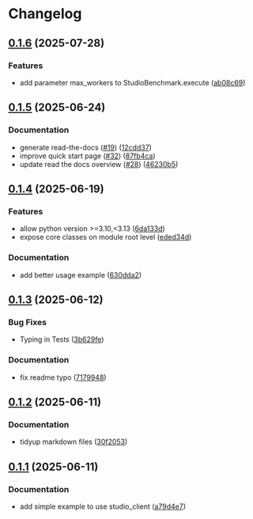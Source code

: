 # Changelog

## [0.1.6](https://github.com/Aleph-Alpha/pharia-studio-sdk/compare/v0.1.5...v0.1.6) (2025-07-28)


### Features

* add parameter max_workers to StudioBenchmark.execute ([ab08c69](https://github.com/Aleph-Alpha/pharia-studio-sdk/commit/ab08c69aee0e597ad0f8737e8946d3282bb01b69))

## [0.1.5](https://github.com/Aleph-Alpha/pharia-studio-sdk/compare/v0.1.4...v0.1.5) (2025-06-24)


### Documentation

* generate read-the-docs ([#19](https://github.com/Aleph-Alpha/pharia-studio-sdk/issues/19)) ([12cdd37](https://github.com/Aleph-Alpha/pharia-studio-sdk/commit/12cdd37ee6395609fe6ff51fd1f1e7f256893d1c))
* improve quick start page ([#32](https://github.com/Aleph-Alpha/pharia-studio-sdk/issues/32)) ([87fb4ca](https://github.com/Aleph-Alpha/pharia-studio-sdk/commit/87fb4ca4d28aa41a98d2ae6dabee69690cc8e789))
* update read the docs overview ([#28](https://github.com/Aleph-Alpha/pharia-studio-sdk/issues/28)) ([46230b5](https://github.com/Aleph-Alpha/pharia-studio-sdk/commit/46230b53cc96561a99d28d1ad137f40b2f2fac62))

## [0.1.4](https://github.com/Aleph-Alpha/pharia-studio-sdk/compare/v0.1.3...v0.1.4) (2025-06-19)


### Features

* allow python version &gt;=3.10,&lt;3.13 ([6da133d](https://github.com/Aleph-Alpha/pharia-studio-sdk/commit/6da133d2c4a18fad0e1b84a53951684e6791d31e))
* expose core classes on module root level ([eded34d](https://github.com/Aleph-Alpha/pharia-studio-sdk/commit/eded34d42a328721ff01669a4f16ecb3d0015793))


### Documentation

* add better usage example ([630dda2](https://github.com/Aleph-Alpha/pharia-studio-sdk/commit/630dda2f76da08b8f489781ed465102b4be62acf))

## [0.1.3](https://github.com/Aleph-Alpha/pharia-studio-sdk/compare/v0.1.2...v0.1.3) (2025-06-12)


### Bug Fixes

* Typing in Tests ([3b629fe](https://github.com/Aleph-Alpha/pharia-studio-sdk/commit/3b629fe7b944ec34459a410d491fabedf07f732f))


### Documentation

* fix readme typo ([7179948](https://github.com/Aleph-Alpha/pharia-studio-sdk/commit/717994855f1efa64cbfafc26dc200f7a7d0eedb4))

## [0.1.2](https://github.com/Aleph-Alpha/pharia-studio-sdk/compare/v0.1.1...v0.1.2) (2025-06-11)


### Documentation

* tidyup markdown files ([30f2053](https://github.com/Aleph-Alpha/pharia-studio-sdk/commit/30f20531a3c873077c95fac4d46583214d35ff93))

## [0.1.1](https://github.com/Aleph-Alpha/pharia-studio-sdk/compare/v0.1.0...v0.1.1) (2025-06-11)


### Documentation

* add simple example to use studio_client ([a79d4e7](https://github.com/Aleph-Alpha/pharia-studio-sdk/commit/a79d4e748ebcdf85a2460b2a0da62e8470d3e0fa))
